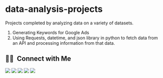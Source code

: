 # data-analysis-projects
Projects completed by analyzing data on a variety of datasets.

1. Generating Keywords for Google Ads
2. Using Requests, datetime, and json library in python to fetch data from an API and processing information from that data.


## 🤝🏻 &nbsp;Connect with Me

<p align="left">
<a href="https://www.linkedin.com/in/zahrashahid/"><img src="https://img.shields.io/badge/-Zahra%20Shahid-0077B5?style=flat&logo=Linkedin&logoColor=white"/></a>
<a href="mailto:zashahid45@gmail.com"><img src="https://img.shields.io/badge/-zashahid45@gmail.com-D14836?style=flat&logo=Gmail&logoColor=white"/></a>
<a href="https://www.instagram.com/zash_45/"><img src="https://img.shields.io/badge/-@zash_45-E4405F?style=flat&logo=Instagram&logoColor=white"/></a>
<a href="https://leetcode.com/zashahid45/"><img src="https://img.shields.io/badge/-Zahra%20Shahid-00000?style=flat&logo=Leetcode&logoColor=yellow"/></a>
<a href="https://www.facebook.com/zahra.shahid.5623"><img src="https://img.shields.io/badge/-@ZahraShahid-1877F2?style=flat&logo=Facebook&logoColor=white"/></a>
</p>

